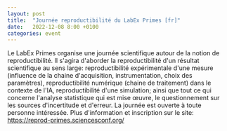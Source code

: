```yaml
---
layout: post
title:  "Journée reproductibilité du LabEx Primes [fr]"
date:   2022-12-08 8:00 +0100
categories: event
---
```


Le LabEx Primes organise une journée scientifique autour de la notion de
reproductibilité. Il s'agira d'aborder la reproductibilité d'un résultat
scientifique au sens large: reproductibilité expérimentale d'une mesure
(influence de la chaine d'acquisition, instrumentation, choix des paramètres),
reproductibilité numérique (chaine de traitement) dans le contexte de l'IA,
reproductibilité d'une simulation; ainsi que tout ce qui concerne l'analyse
statistique qui est mise œuvre, le questionnement sur les sources d'incertitude
et d'erreur. La journée est ouverte à toute personne intéressée. Plus d'information et inscription sur le site: https://reprod-primes.sciencesconf.org/
